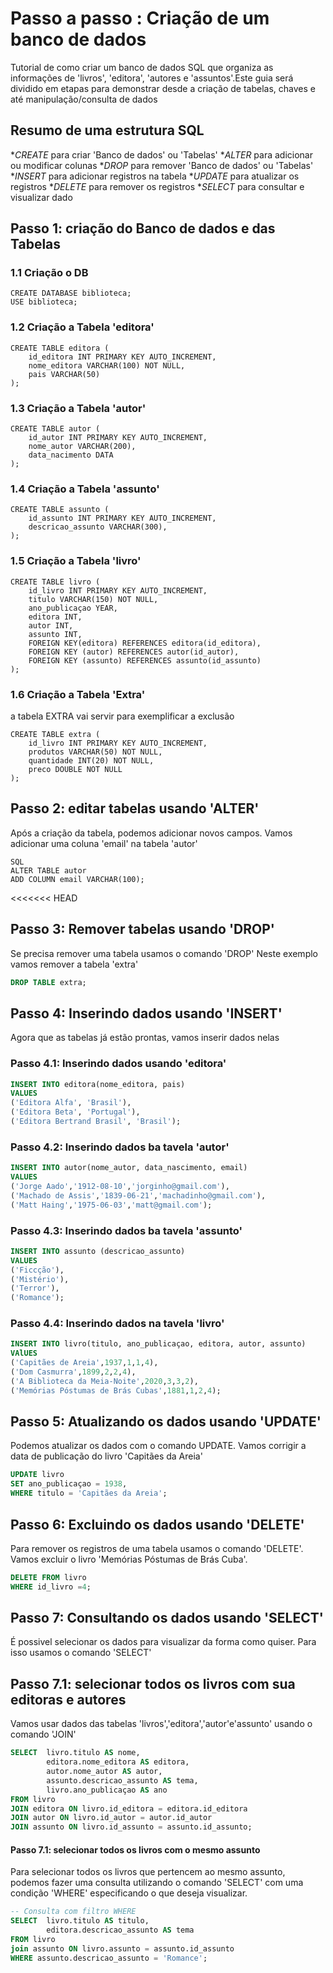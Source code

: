 # Passo a passo : Criação de um banco de dados
Tutorial de como criar um banco de dados SQL que organiza as informações de 'livros', 'editora', 'autores e 'assuntos'.Este guia será dividido em etapas para demonstrar desde a criação de tabelas, chaves e até manipulação/consulta de dados

## Resumo de uma estrutura SQL

*_CREATE_ para criar 'Banco de dados' ou 'Tabelas'
*_ALTER_ para adicionar ou modificar colunas
*_DROP_ para remover 'Banco de dados' ou 'Tabelas'
*_INSERT_ para adicionar registros na tabela
*_UPDATE_ para atualizar os registros
*_DELETE_ para remover os registros
*_SELECT_ para consultar e visualizar dado

## Passo 1: criação do Banco de dados e das Tabelas
### 1.1 Criação o DB

```
CREATE DATABASE biblioteca;
USE biblioteca;
```
### 1.2 Criação a Tabela 'editora'
```
CREATE TABLE editora (
    id_editora INT PRIMARY KEY AUTO_INCREMENT,
    nome_editora VARCHAR(100) NOT NULL,
    pais VARCHAR(50)
);
```
### 1.3 Criação a Tabela 'autor'
```
CREATE TABLE autor (
    id_autor INT PRIMARY KEY AUTO_INCREMENT,
    nome_autor VARCHAR(200),
    data_nacimento DATA
);
```

### 1.4 Criação a Tabela 'assunto'
```
CREATE TABLE assunto (
    id_assunto INT PRIMARY KEY AUTO_INCREMENT,
    descricao_assunto VARCHAR(300),
);
```
### 1.5 Criação a Tabela 'livro'
```
CREATE TABLE livro (
    id_livro INT PRIMARY KEY AUTO_INCREMENT,
    titulo VARCHAR(150) NOT NULL,
    ano_publicaçao YEAR,
    editora INT,
    autor INT,
    assunto INT,
    FOREIGN KEY(editora) REFERENCES editora(id_editora),
    FOREIGN KEY (autor) REFERENCES autor(id_autor),
    FOREIGN KEY (assunto) REFERENCES assunto(id_assunto)
);
```
### 1.6 Criação a Tabela 'Extra'
a tabela EXTRA vai servir para exemplificar a exclusão
```
CREATE TABLE extra (
    id_livro INT PRIMARY KEY AUTO_INCREMENT,
    produtos VARCHAR(50) NOT NULL,
    quantidade INT(20) NOT NULL,
    preco DOUBLE NOT NULL
);
```
## Passo 2: editar tabelas usando 'ALTER'
Após a criação da tabela, podemos adicionar novos campos. Vamos adicionar uma coluna 'email' na tabela 'autor'

```
SQL
ALTER TABLE autor
ADD COLUMN email VARCHAR(100);
```
<<<<<<< HEAD
## Passo 3: Remover tabelas usando 'DROP'
Se precisa remover uma tabela usamos o comando 'DROP'
Neste exemplo vamos remover a tabela 'extra'

```SQL
DROP TABLE extra;
```
## Passo 4: Inserindo dados usando 'INSERT'
Agora que as tabelas já estão prontas, vamos inserir dados nelas

### Passo 4.1: Inserindo dados usando 'editora'
```SQL
INSERT INTO editora(nome_editora, pais)
VALUES
('Editora Alfa', 'Brasil'),
('Editora Beta', 'Portugal'),
('Editora Bertrand Brasil', 'Brasil');
```
### Passo 4.2: Inserindo dados ba tavela 'autor'
```SQL
INSERT INTO autor(nome_autor, data_nascimento, email)
VALUES
('Jorge Aado','1912-08-10','jorginho@gmail.com'),
('Machado de Assis','1839-06-21','machadinho@gmail.com'),
('Matt Haing','1975-06-03','matt@gmail.com');
```

### Passo 4.3: Inserindo dados ba tavela 'assunto'
```SQL
INSERT INTO assunto (descricao_assunto)
VALUES
('Ficcção'),
('Mistério'),
('Terror'),
('Romance');
```
### Passo 4.4: Inserindo dados na tavela 'livro'
```SQL
INSERT INTO livro(titulo, ano_publicaçao, editora, autor, assunto)
VAlUES
('Capitães de Areia',1937,1,1,4),
('Dom Casmurra',1899,2,2,4),
('A Biblioteca da Meia-Noite',2020,3,3,2),
('Memórias Póstumas de Brás Cubas',1881,1,2,4);
```

## Passo 5: Atualizando os dados usando 'UPDATE'
Podemos atualizar os dados com o comando UPDATE.
Vamos corrigir a data de publicação do livro 'Capitães da Areia'

```SQL
UPDATE livro 
SET ano_publicaçao = 1938,
WHERE titulo = 'Capitães da Areia';
```
## Passo 6: Excluindo os dados usando 'DELETE'
Para remover os registros de uma tabela usamos o comando 'DELETE'.
Vamos excluir o livro 'Memórias Póstumas de Brás Cuba'.

```SQL
DELETE FROM livro
WHERE id_livro =4;
```

## Passo 7: Consultando os dados usando 'SELECT'
É possivel selecionar os dados para visualizar da forma como quiser.
Para isso usamos o comando 'SELECT'
## Passo 7.1: selecionar todos os livros com sua editoras e autores
Vamos usar dados das tabelas 'livros','editora','autor'e'assunto' usando o comando 'JOIN'

```SQL
SELECT  livro.titulo AS nome,
        editora.nome_editora AS editora,
        autor.nome_autor AS autor,
        assunto.descricao_assunto AS tema,
        livro.ano_publicaçao AS ano
FROM livro
JOIN editora ON livro.id_editora = editora.id_editora
JOIN autor ON livro.id_autor = autor.id_autor
JOIN assunto ON livro.id_assunto = assunto.id_assunto;
```

#### Passo 7.1: selecionar todos os livros com o mesmo assunto
Para selecionar todos os livros que pertencem ao mesmo assunto, podemos fazer uma consulta utilizando o comando 'SELECT' com uma condição 'WHERE' especificando o que deseja visualizar.

```SQL
-- Consulta com filtro WHERE
SELECT  livro.titulo AS titulo,
        editora.descricao_assunto AS tema
FROM livro
join assunto ON livro.assunto = assunto.id_assunto
WHERE assunto.descricao_assunto = 'Romance';
```
